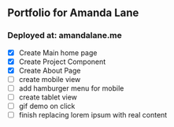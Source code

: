 ## Portfolio for Amanda Lane

### Deployed at: amandalane.me

- [x] Create Main home page
- [x] Create Project Component
- [x] Create About Page
- [ ] create mobile view
- [ ] add hamburger menu for mobile
- [ ] create tablet view
- [ ] gif demo on click
- [ ] finish replacing lorem ipsum with real content
